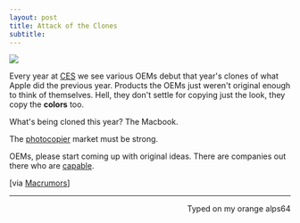 ```yaml
---
layout: post
title: Attack of the Clones
subtitle:
---
```

![](http://imgur.com/iTyRCT6.jpg)

Every year at [CES](http://www.engadget.com/tag/CES/) we see various OEMs debut that year's clones of what Apple did the previous year. Products the OEMs just weren't original enough to think of themselves. Hell, they don't settle for copying just the look, they copy the **colors** too.

What's being cloned this year? The Macbook.

The [photocopier](http://www.youtube.com/watch?v=N-2C2gb6ws8&t=0m32s) market must be strong.

OEMs, please start coming up with original ideas. There are companies out there who are  [capable](https://www.microsoft.com/surface/en-us/devices/surface-book).

[via [Macrumors](http://www.macrumors.com/2016/01/05/lenovo-lg-hp-macbook-lookalikes-ces-2016/)]

---
<p align="right">Typed on my orange alps64</p>
